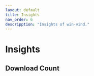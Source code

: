 ```yaml
---
layout: default
title: Insights  
nav_order: 6  
descripption: "Insights of win-vind."  
---  
```


# Insights  

## Download Count  

<canvas id="myChart" width=400 height=400></canvas>  

<script src="https://cdnjs.cloudflare.com/ajax/libs/Chart.js/2.9.4/Chart.min.js"></script>  

<br>    

<script>  
var request = new XMLHttpRequest();
request.open('GET', 'https://api.github.com/repos/pit-ray/win-vind/releases');  

request.onreadystatechange = function() {
  if(request.readyState == 4) {
    if (request.status == 200) {
      var data = JSON.parse(request.responseText);
      console.log(data);
      for(var item of data) {
        console.log(item);
        console.log(item.name);
        var count = 0 ;
        for(var a of item.assets) {
          count += a.download_count;
        }
        console.log(count);
      }
    }
  }
} ;

request.send();
</script>

